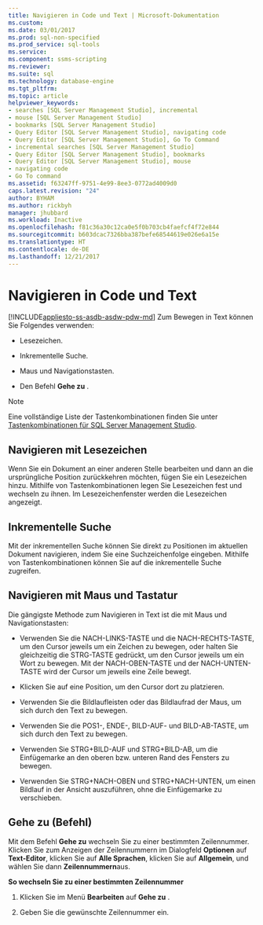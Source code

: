 ```yaml
---
title: Navigieren in Code und Text | Microsoft-Dokumentation
ms.custom: 
ms.date: 03/01/2017
ms.prod: sql-non-specified
ms.prod_service: sql-tools
ms.service: 
ms.component: ssms-scripting
ms.reviewer: 
ms.suite: sql
ms.technology: database-engine
ms.tgt_pltfrm: 
ms.topic: article
helpviewer_keywords:
- searches [SQL Server Management Studio], incremental
- mouse [SQL Server Management Studio]
- bookmarks [SQL Server Management Studio]
- Query Editor [SQL Server Management Studio], navigating code
- Query Editor [SQL Server Management Studio], Go To Command
- incremental searches [SQL Server Management Studio]
- Query Editor [SQL Server Management Studio], bookmarks
- Query Editor [SQL Server Management Studio], mouse
- navigating code
- Go To command
ms.assetid: f63247ff-9751-4e99-8ee3-0772ad4009d0
caps.latest.revision: "24"
author: BYHAM
ms.author: rickbyh
manager: jhubbard
ms.workload: Inactive
ms.openlocfilehash: f81c36a30c12ca0e5f0b703cb4faefcf4f72e844
ms.sourcegitcommit: b603dcac7326bba387befe68544619e026e6a15e
ms.translationtype: HT
ms.contentlocale: de-DE
ms.lasthandoff: 12/21/2017
---
```

# <a name="navigate-code-and-text"></a>Navigieren in Code und Text
[!INCLUDE[appliesto-ss-asdb-asdw-pdw-md](../../includes/appliesto-ss-asdb-asdw-pdw-md.md)] Zum Bewegen in Text können Sie Folgendes verwenden:  
  
-   Lesezeichen.  
  
-   Inkrementelle Suche.  
  
-   Maus und Navigationstasten.  
  
-   Den Befehl **Gehe zu** .  
  
> [!NOTE]  
>  Eine vollständige Liste der Tastenkombinationen finden Sie unter [Tastenkombinationen für SQL Server Management Studio](../../tools/sql-server-management-studio/sql-server-management-studio-keyboard-shortcuts.md).  
  
## <a name="navigating-with-bookmarks"></a>Navigieren mit Lesezeichen  
 Wenn Sie ein Dokument an einer anderen Stelle bearbeiten und dann an die ursprüngliche Position zurückkehren möchten, fügen Sie ein Lesezeichen hinzu. Mithilfe von Tastenkombinationen legen Sie Lesezeichen fest und wechseln zu ihnen. Im Lesezeichenfenster werden die Lesezeichen angezeigt.  
  
## <a name="incremental-search"></a>Inkrementelle Suche  
 Mit der inkrementellen Suche können Sie direkt zu Positionen im aktuellen Dokument navigieren, indem Sie eine Suchzeichenfolge eingeben. Mithilfe von Tastenkombinationen können Sie auf die inkrementelle Suche zugreifen.  
  
## <a name="navigating-with-the-mouse-and-keyboard"></a>Navigieren mit Maus und Tastatur  
 Die gängigste Methode zum Navigieren in Text ist die mit Maus und Navigationstasten:  
  
-   Verwenden Sie die NACH-LINKS-TASTE und die NACH-RECHTS-TASTE, um den Cursor jeweils um ein Zeichen zu bewegen, oder halten Sie gleichzeitig die STRG-TASTE gedrückt, um den Cursor jeweils um ein Wort zu bewegen. Mit der NACH-OBEN-TASTE und der NACH-UNTEN-TASTE wird der Cursor um jeweils eine Zeile bewegt.  
  
-   Klicken Sie auf eine Position, um den Cursor dort zu platzieren.  
  
-   Verwenden Sie die Bildlaufleisten oder das Bildlaufrad der Maus, um sich durch den Text zu bewegen.  
  
-   Verwenden Sie die POS1-, ENDE-, BILD-AUF- und BILD-AB-TASTE, um sich durch den Text zu bewegen.  
  
-   Verwenden Sie STRG+BILD-AUF und STRG+BILD-AB, um die Einfügemarke an den oberen bzw. unteren Rand des Fensters zu bewegen.  
  
-   Verwenden Sie STRG+NACH-OBEN und STRG+NACH-UNTEN, um einen Bildlauf in der Ansicht auszuführen, ohne die Einfügemarke zu verschieben.  
  
## <a name="go-to-command"></a>Gehe zu (Befehl)  
 Mit dem Befehl **Gehe zu** wechseln Sie zu einer bestimmten Zeilennummer. Klicken Sie zum Anzeigen der Zeilennummern im Dialogfeld **Optionen** auf **Text-Editor**, klicken Sie auf **Alle Sprachen**, klicken Sie auf **Allgemein**, und wählen Sie dann **Zeilennummern**aus.  
  
 **So wechseln Sie zu einer bestimmten Zeilennummer**  
  
1.  Klicken Sie im Menü **Bearbeiten** auf **Gehe zu** .  
  
2.  Geben Sie die gewünschte Zeilennummer ein.  
  
  
